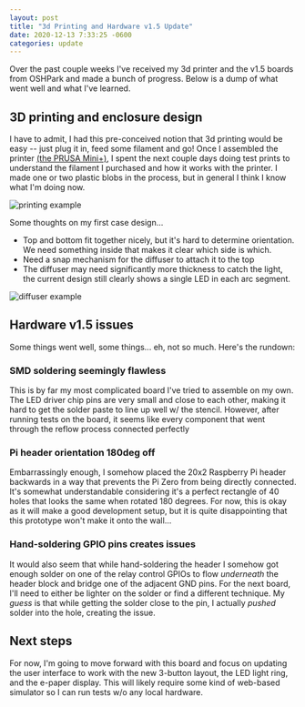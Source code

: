 ```yaml
---
layout: post
title: "3d Printing and Hardware v1.5 Update"
date: 2020-12-13 7:33:25 -0600
categories: update
---
```


Over the past couple weeks I've received my 3d printer and the v1.5 boards
from OSHPark and made a bunch of progress. Below is a dump of what went well
and what I've learned.

## 3D printing and enclosure design

I have to admit, I had this pre-conceived notion that 3d printing would be
easy -- just plug it in, feed some filament and go! Once I assembled the
printer [(the PRUSA Mini+)](http://prusa3d.com), I spent the next couple days
doing test prints to understand the filament I purchased and how it works with
the printer. I made one or two plastic blobs in the process, but in general I
think I know what I'm doing now.

![printing example](/frosti/images/enclosure_v1_print.jpg)

Some thoughts on my first case design...

- Top and bottom fit together nicely, but it's hard to determine orientation.
  We need something inside that makes it clear which side is which.
- Need a snap mechanism for the diffuser to attach it to the top
- The diffuser may need significantly more thickness to catch the light, the
  current design still clearly shows a single LED in each arc segment.

![diffuser example](/frosti/images/diffuser-example-1.jpg)

## Hardware v1.5 issues

Some things went well, some things... eh, not so much. Here's the rundown:

### SMD soldering seemingly flawless

This is by far my most complicated board I've tried to assemble on my own.
The LED driver chip pins are very small and close to each other, making it
hard to get the solder paste to line up well w/ the stencil. However, after
running tests on the board, it seems like every component that went through
the reflow process connected perfectly

### Pi header orientation 180deg off

Embarrassingly enough, I somehow placed the 20x2 Raspberry Pi header backwards
in a way that prevents the Pi Zero from being directly connected. It's
somewhat understandable considering it's a perfect rectangle of 40 holes that
looks the same when rotated 180 degrees. For now, this is okay as it will
make a good development setup, but it is quite disappointing that this
prototype won't make it onto the wall...

### Hand-soldering GPIO pins creates issues

It would also seem that while hand-soldering the header I somehow got enough
solder on one of the relay control GPIOs to flow _underneath_ the header
block and bridge one of the adjacent GND pins. For the next board, I'll need
to either be lighter on the solder or find a different technique. My _guess_
is that while getting the solder close to the pin, I actually _pushed_ solder
into the hole, creating the issue.

## Next steps

For now, I'm going to move forward with this board and focus on updating the
user interface to work with the new 3-button layout, the LED light ring, and
the e-paper display. This will likely require some kind of web-based
simulator so I can run tests w/o any local hardware.
